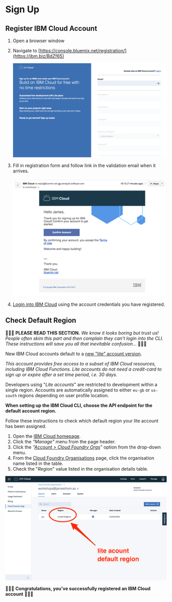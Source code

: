 # Sign Up

## Register IBM Cloud Account

1. Open a browser window
2. Navigate to [https://console.bluemix.net/registration/](https://ibm.biz/BdZf65)

   ![Registration page](../../.gitbook/assets/registration.png)

3. Fill in registration form and follow link in the validation email when it arrives.

   ![Registration page](../../.gitbook/assets/email.png)

4. [Login into IBM Cloud](https://console.bluemix.net/login) using the account credentials you have registered.

## Check Default Region

🚨🚨🚨 **PLEASE READ THIS SECTION.** _We know it looks boring but trust us! People often skim this part and then complain they can't login into the CLI. These instructions will save you all that inevitable confusion..._ 🚨🚨🚨

New IBM Cloud accounts default to a [new "lite" account version](https://www.ibm.com/cloud/pricing).

_This account provides free access to a subset of IBM Cloud resources, including IBM Cloud Functions. Lite accounts do not need a credit-card to sign up or expire after a set time period, i.e. 30 days._

Developers using "_Lite accounts_" are restricted to development within a single region. Accounts are automatically assigned to either `eu-gb` or `us-south` regions depending on user profile location.

**When setting up the IBM Cloud CLI, choose the API endpoint for the default account region.**

Follow these instructions to check which default region your lite account has been assigned.

1. Open the [IBM Cloud homepage](https://console.bluemix.net/).
2. Click the _"Manage"_ menu from the page header.
3. Click the _"_[_Account &gt; Cloud Foundry Orgs_](https://console.bluemix.net/account/organizations)_"_ option from the drop-down menu.
4. From the [Cloud Foundry Organisations](https://console.bluemix.net/account/organizations) page, click the organisation name listed in the table.
5. Check the "_Region_" value listed in the organisation details table.

![Registration page](../../.gitbook/assets/default_region.png)

🎉🎉🎉 **Congratulations, you've successfully registered an IBM Cloud account** 🎉🎉🎉

